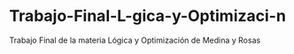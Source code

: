# Trabajo-Final-L-gica-y-Optimizaci-n
Trabajo Final de la materia Lógica y Optimización de Medina y Rosas
